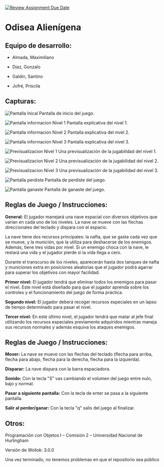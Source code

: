 [![Review Assignment Due Date](https://classroom.github.com/assets/deadline-readme-button-24ddc0f5d75046c5622901739e7c5dd533143b0c8e959d652212380cedb1ea36.svg)](https://classroom.github.com/a/qO1I4X2W)
# Odisea Alienígena

 

## Equipo de desarrollo: 

- Almada, Maximiliano 

- Diaz, Gonzalo 

- Galdin, Santino 

- Jofré, Priscila 

 

## Capturas:  
![Pantalla Inical](./assets/inicio1.png)
Pantalla de inicio del juego.


![Pantalla informacion Nivel 1](./assets/instr1.png)
Pantalla explicativa del nivel 1.


![Pantalla informacion Nivel 2](./assets/instr2.png)
Pantalla explicativa del nivel 2.


![Pantalla informacion Nivel 3](./assets/instr3.png)
Pantalla explicativa del nivel 3.


![Previsualizacion Nivel 1](./assets/jugabilidadNivel1.jpeg)
Una previsualización de la jugabilidad del nivel 1.


![Previsualizacion Nivel 2](./assets/jugabiliadadNivel2.jpeg)
Una previsualización de la jugabilidad del nivel 2.


![Previsualizacion Nivel 3](./assets/jugabilidadNivel3.jpeg)
Una previsualización de la jugabilidad del nivel 3.


![Pantalla perdiste](./assets/pantallaPierde.png)
Pantalla de perdiste del juego.


![Pantalla ganaste](./assets/pantallaGanaste.png)
Pantalla de ganaste del juego.


## Reglas de Juego / Instrucciones: 

<b>General:</b> El jugador manejará una nave espacial con diversos objetivos que varían en cada uno de los niveles. La nave se mueve con las flechas direccionales del teclado y dispara con el espacio. 

La nave tiene dos recursos principales: la nafta, que se gasta cada vez que se mueve, y la munición, que la utiliza para deshacerse de los enemigos. Además, tiene tres vidas por nivel. Si un enemigo choca con la nave, le restará una vida y el jugador pierde si la vida llega a cero. 

Durante el transcurso de los niveles, aparecerán hasta dos tanques de nafta y municiones extra en posiciones aleatorias que el jugador podrá agarrar para superar los objetivos con mayor facilidad. 

<b>Primer nivel:</b> El jugador tendrá que eliminar todos los enemigos para pasar el nivel. Este nivel está diseñado para que el jugador aprenda sobre los controles y el funcionamiento del juego de forma práctica. 

<b>Segundo nivel:</b> El jugador deberá recoger recursos especiales en un lapso de tiempo determinado para pasar el nivel. 

<b>Tercer nivel:</b> En este último nivel, el jugador tendrá que matar al jefe final utilizando los recursos especiales previamente adquiridos mientras maneja sus recursos normales y además esquiva los ataques enemigos. 

## Reglas de Juego / Instrucciones:
<b>Mover:</b> La nave se mueve con las flechas del teclado (flecha para arriba, flecha para abajo, flecha para la derecha, flecha para la izquierda).

<b>Disparar:</b> La nave dispara con la barra espaciadora.

<b>Sonido:</b> Con la tecla "S" vas cambiando el volumen del juego entre nulo, bajo y normal.

<b>Pasar a siguiente pantalla:</b> Con la tecla de enter se pasa a la siguiente pantalla.

<b>Salir al perder/ganar:</b> Con la tecla "q" salis del juego al finalizar.

## Otros:  

Programación con Objetos I – Comisión 2 – Universidad Nacional de Hurlingham 

Versión de Wollok: 3.0.0 

Una vez terminado, no tenemos problemas en que el repositorio sea público 
